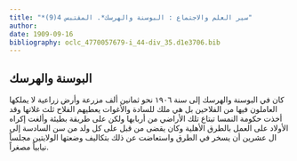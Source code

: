 ```yaml
---
title: "*سير العلم والاجتماع : البوسنة والهرسك*. المقتبس 4(9)"
author: 
date: 1909-09-16
bibliography: oclc_4770057679-i_44-div_35.d1e3706.bib
---
```




##  البوسنة والهرسك 


 كان في البوسنة والهرسك إلى سنة  ١٩٠٦  نحو  ثمانين  ألف  مزرعة وأرض زراعية لا يملكها العاملون فيها من الفلاحين بل هي ملك للسادة والأغوات يعطيهم الفلاح  ثلث  غلاتها وقد أخذت حكومة النمسا تبتاع تلك الأراضي من أربابها ولكن على طريقة بطيئة وألغت إكراه الأولاد على العمل بالطرق الأهلية وكان يقضى من قبل على كل ولد من سن السادسة إلى ال  عشرين  أن يسخر في الطرق واستعاضت عن ذلك بتكاليف وضعتها الولايتين مجلساً نيابياً مصغراً. 
